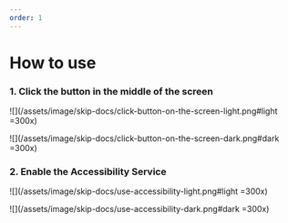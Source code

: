 ```yaml
---
order: 1
---
```

# How to use

### 1. Click the button in the middle of the screen

![](/assets/image/skip-docs/click-button-on-the-screen-light.png#light =300x)

![](/assets/image/skip-docs/click-button-on-the-screen-dark.png#dark =300x)

### 2. Enable the Accessibility Service

![](/assets/image/skip-docs/use-accessibility-light.png#light =300x)

![](/assets/image/skip-docs/use-accessibility-dark.png#dark =300x)
